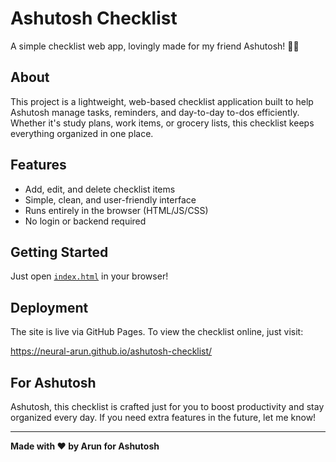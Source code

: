 # Ashutosh Checklist

A simple checklist web app, lovingly made for my friend Ashutosh! 📝✨

## About

This project is a lightweight, web-based checklist application built to help Ashutosh manage tasks, reminders, and day-to-day to-dos efficiently. Whether it's study plans, work items, or grocery lists, this checklist keeps everything organized in one place.

## Features

- Add, edit, and delete checklist items
- Simple, clean, and user-friendly interface
- Runs entirely in the browser (HTML/JS/CSS)
- No login or backend required

## Getting Started

Just open [`index.html`](./index.html) in your browser!

## Deployment

The site is live via GitHub Pages. To view the checklist online, just visit:

https://neural-arun.github.io/ashutosh-checklist/

## For Ashutosh

Ashutosh, this checklist is crafted just for you to boost productivity and stay organized every day. If you need extra features in the future, let me know!

---

**Made with ❤️ by Arun for Ashutosh**
